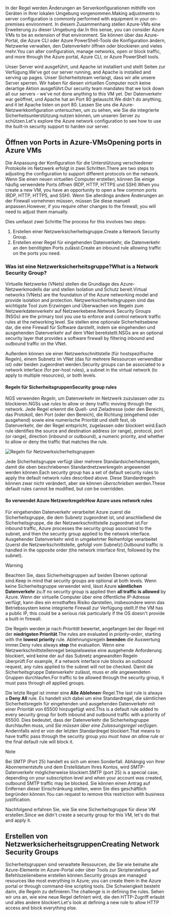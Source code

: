 <span data-ttu-id="f9855-101">In der Regel werden Änderungen an Serverkonfigurationen mithilfe von Geräten in Ihrer lokalen Umgebung vorgenommen.</span><span class="sxs-lookup"><span data-stu-id="f9855-101">Making adjustments to server configuration is commonly performed with equipment in your on-premises environment.</span></span> <span data-ttu-id="f9855-102">In diesem Zusammenhang stellen Azure-VMs eine Erweiterung zu dieser Umgebung dar.</span><span class="sxs-lookup"><span data-stu-id="f9855-102">In this sense, you can consider Azure VMs to be an extension of that environment.</span></span> <span data-ttu-id="f9855-103">Sie können über das Azure-Portal, die Azure CLI oder Azure PowerShell-Tools die Konfiguration ändern, Netzwerke verwalten, den Datenverkehr öffnen oder blockieren und vieles mehr.</span><span class="sxs-lookup"><span data-stu-id="f9855-103">You can alter configuration, manage networks, open or block traffic, and more through the Azure portal, Azure CLI, or Azure PowerShell tools.</span></span>

<span data-ttu-id="f9855-104">Unser Server wird ausgeführt, und Apache ist installiert und stellt Seiten zur Verfügung.</span><span class="sxs-lookup"><span data-stu-id="f9855-104">We've got our server running, and Apache is installed and serving up pages.</span></span> <span data-ttu-id="f9855-105">Unser Sicherheitsteam verlangt, dass wir alle unsere Server sperren. Wir haben für diesen virtuellen Computer noch keine derartige Aktion ausgeführt.</span><span class="sxs-lookup"><span data-stu-id="f9855-105">Our security team mandates that we lock down all our servers - we've not done anything to this VM yet.</span></span> <span data-ttu-id="f9855-106">Der Datenverkehr war geöffnet, und Apache hat an Port 80 gelauscht.</span><span class="sxs-lookup"><span data-stu-id="f9855-106">We didn't do anything, and it let Apache listen on port 80.</span></span> <span data-ttu-id="f9855-107">Lassen Sie uns die Azure-Netzwerkkonfiguration untersuchen, um zu sehen, wie Sie die integrierte Sicherheitsunterstützung nutzen können, um unseren Server zu schützen.</span><span class="sxs-lookup"><span data-stu-id="f9855-107">Let's explore the Azure network configuration to see how to use the built-in security support to harden our server.</span></span>

## <a name="opening-ports-in-azure-vms"></a><span data-ttu-id="f9855-108">Öffnen von Ports in Azure-VMs</span><span class="sxs-lookup"><span data-stu-id="f9855-108">Opening ports in Azure VMs</span></span>

<!-- TODO: Azure portal is inconsistent here in applying the NSG.
By default, new VMs are locked down. 

Apps can make outgoing requests, but the only inbound traffic allowed is from the virtual network (e.g., other resources on the same local network), and from Azure's Load Balancer (probe checks). -->

<span data-ttu-id="f9855-109">Die Anpassung der Konfiguration für die Unterstützung verschiedener Protokolle im Netzwerk erfolgt in zwei Schritten.</span><span class="sxs-lookup"><span data-stu-id="f9855-109">There are two steps to adjusting the configuration to support different protocols on the network.</span></span> <span data-ttu-id="f9855-110">Wenn Sie einen neuen virtuellen Computer erstellen, können Sie einige häufig verwendete Ports öffnen (RDP, HTTP, HTTPS und SSH).</span><span class="sxs-lookup"><span data-stu-id="f9855-110">When you create a new VM, you have an opportunity to open a few common ports (RDP, HTTP, HTTPS, and SSH).</span></span> <span data-ttu-id="f9855-111">Wenn Sie allerdings andere Änderungen an der Firewall vornehmen müssen, müssen Sie diese manuell anpassen.</span><span class="sxs-lookup"><span data-stu-id="f9855-111">However, if you require other changes to the firewall, you will need to adjust them manually.</span></span>

<span data-ttu-id="f9855-112">Dies umfasst zwei Schritte:</span><span class="sxs-lookup"><span data-stu-id="f9855-112">The process for this involves two steps:</span></span>

1. <span data-ttu-id="f9855-113">Erstellen einer Netzwerksicherheitsgruppe.</span><span class="sxs-lookup"><span data-stu-id="f9855-113">Create a Network Security Group.</span></span>
2. <span data-ttu-id="f9855-114">Erstellen einer Regel für eingehenden Datenverkehr, die Datenverkehr an den benötigten Ports zulässt.</span><span class="sxs-lookup"><span data-stu-id="f9855-114">Create an inbound rule allowing traffic on the ports you need.</span></span>

### <a name="what-is-a-network-security-group"></a><span data-ttu-id="f9855-115">Was ist eine Netzwerksicherheitsgruppe?</span><span class="sxs-lookup"><span data-stu-id="f9855-115">What is a Network Security Group?</span></span>

<span data-ttu-id="f9855-116">Virtuelle Netzwerke (VNets) stellen die Grundlage des Azure-Netzwerkmodells dar und stellen Isolation und Schutz bereit.</span><span class="sxs-lookup"><span data-stu-id="f9855-116">Virtual networks (VNets) are the foundation of the Azure networking model and provide isolation and protection.</span></span> <span data-ttu-id="f9855-117">Netzwerksicherheitsgruppen sind das wichtigste Tool zum Erzwingen und Überwachen von Regeln zum Netzwerkdatenverkehr auf Netzwerkebene.</span><span class="sxs-lookup"><span data-stu-id="f9855-117">Network Security Groups (NSGs) are the primary tool you use to enforce and control network traffic rules at the networking level.</span></span> <span data-ttu-id="f9855-118">Sie stellen eine optionale Sicherheitsebene dar, die eine Firewall für Software darstellt, indem sie eingehenden und ausgehenden Datenverkehr auf dem VNet bereitstellt.</span><span class="sxs-lookup"><span data-stu-id="f9855-118">NSGs are an optional security layer that provides a software firewall by filtering inbound and outbound traffic on the VNet.</span></span> 

<span data-ttu-id="f9855-119">Außerdem können sie einer Netzwerkschnittstelle (für hostspezifische Regeln), einem Subnetz im VNet (das für mehrere Ressourcen verwendbar ist) oder beiden zugeordnet werden.</span><span class="sxs-lookup"><span data-stu-id="f9855-119">Security groups can be associated to a network interface (for per-host rules), a subnet in the virtual network (to apply to multiple resources), or both levels.</span></span> 

#### <a name="security-group-rules"></a><span data-ttu-id="f9855-120">Regeln für Sicherheitsgruppen</span><span class="sxs-lookup"><span data-stu-id="f9855-120">Security group rules</span></span>

<span data-ttu-id="f9855-121">NGS verwenden _Regeln_, um Datenverkehr im Netzwerk zuzulassen oder zu blockieren.</span><span class="sxs-lookup"><span data-stu-id="f9855-121">NGSs use _rules_ to allow or deny traffic moving through the network.</span></span> <span data-ttu-id="f9855-122">Jede Regel erkennt die Quell- und Zieladresse (oder den Bereich), das Protokoll, den Port (oder den Bereich), die Richtung (eingehend oder ausgehend) sowie eine numerische Priorität und stellt fest, ob Datenverkehr, der der Regel entspricht, zugelassen oder blockiert wird.</span><span class="sxs-lookup"><span data-stu-id="f9855-122">Each rule identifies the source and destination address (or range), protocol, port (or range), direction (inbound or outbound), a numeric priority, and whether to allow or deny the traffic that matches the rule.</span></span>

![Regeln für Netzwerksicherheitsgruppen](../media/7-nsg-rules.png)

<span data-ttu-id="f9855-124">Jede Sicherheitsgruppe verfügt über mehrere Standardsicherheitsregeln, damit die oben beschriebenen Standardnetzwerkregeln angewendet werden können.</span><span class="sxs-lookup"><span data-stu-id="f9855-124">Each security group has a set of default security rules to apply the default network rules described above.</span></span> <span data-ttu-id="f9855-125">Diese Standardregeln können zwar nicht verändert, aber sie können _überschrieben_ werden.</span><span class="sxs-lookup"><span data-stu-id="f9855-125">These default rules cannot be modified, but _can_ be overridden.</span></span>

#### <a name="how-azure-uses-network-rules"></a><span data-ttu-id="f9855-126">So verwendet Azure Netzwerkregeln</span><span class="sxs-lookup"><span data-stu-id="f9855-126">How Azure uses network rules</span></span>

<span data-ttu-id="f9855-127">Für eingehenden Datenverkehr verarbeitet Azure zuerst die Sicherheitsgruppe, die dem Subnetz zugeordnet ist, und anschließend die Sicherheitsgruppe, die der Netzwerkschnittstelle zugeordnet ist.</span><span class="sxs-lookup"><span data-stu-id="f9855-127">For inbound traffic, Azure processes the security group associated to the subnet, and then the security group applied to the network interface.</span></span> <span data-ttu-id="f9855-128">Ausgehender Datenverkehr wird in umgekehrter Reihenfolge verarbeitet (zuerst die Netzwerkschnittstelle, gefolgt vom Subnetz).</span><span class="sxs-lookup"><span data-stu-id="f9855-128">Outbound traffic is handled in the opposite order (the network interface first, followed by the subnet).</span></span>

> [!WARNING]
> <span data-ttu-id="f9855-129">Beachten Sie, dass Sicherheitsgruppen auf beiden Ebenen optional sind.</span><span class="sxs-lookup"><span data-stu-id="f9855-129">Keep in mind that security groups are optional at both levels.</span></span> <span data-ttu-id="f9855-130">Wenn keine Sicherheitsgruppe verwendet wird, lässt Azure **sämtlichen Datenverkehr** zu.</span><span class="sxs-lookup"><span data-stu-id="f9855-130">If no security group is applied then **all traffic is allowed** by Azure.</span></span> <span data-ttu-id="f9855-131">Wenn der virtuelle Computer über eine öffentliche IP-Adresse verfügt, kann dies ein ernsthaftes Risiko darstellen, insbesondere wenn das Betriebssystem keine integrierte Firewall zur Verfügung stellt.</span><span class="sxs-lookup"><span data-stu-id="f9855-131">If the VM has a public IP, this could be a serious risk particularly if the OS doesn't provide a built-in firewall.</span></span>

<span data-ttu-id="f9855-132">Die Regeln werden je nach _Priorität_ bewertet, angefangen bei der Regel mit der **niedrigsten Priorität**.</span><span class="sxs-lookup"><span data-stu-id="f9855-132">The rules are evaluated in _priority-order_, starting with the **lowest priority** rule.</span></span> <span data-ttu-id="f9855-133">Ablehnungsregeln **beenden** die Auswertung immer.</span><span class="sxs-lookup"><span data-stu-id="f9855-133">Deny rules always **stop** the evaluation.</span></span> <span data-ttu-id="f9855-134">Wenn eine Netzwerkschnittstellenregel beispielsweise eine ausgehende Anforderung blockiert, wird keine der auf das Subnetz angewandten Regeln überprüft.</span><span class="sxs-lookup"><span data-stu-id="f9855-134">For example, if a network interface rule blocks an outbound request, any rules applied to the subnet will not be checked.</span></span> <span data-ttu-id="f9855-135">Damit die Sicherheitsgruppe Datenverkehr zulässt, muss er _alle_ angewendeten Gruppen durchlaufen.</span><span class="sxs-lookup"><span data-stu-id="f9855-135">For traffic to be allowed through the security group, it must pass through _all_ applied groups.</span></span>

<span data-ttu-id="f9855-136">Die letzte Regel ist immer eine **Alle Ablehnen**-Regel.</span><span class="sxs-lookup"><span data-stu-id="f9855-136">The last rule is always a **Deny All** rule.</span></span> <span data-ttu-id="f9855-137">Es handelt sich dabei um eine Standardregel, die sämtlichen Sicherheitsregeln für eingehenden und ausgehenden Datenverkehr mit einer Priorität von 65500 hinzugefügt wird.</span><span class="sxs-lookup"><span data-stu-id="f9855-137">This is a default rule added to every security group for both inbound and outbound traffic with a priority of 65500.</span></span> <span data-ttu-id="f9855-138">Dies bedeutet, dass der Datenverkehr die Sicherheitsgruppe durchlaufen muss, und _Sie müssen über eine Zulassungsregel verfügen_. Andernfalls wird er von der letzten Standardregel blockiert.</span><span class="sxs-lookup"><span data-stu-id="f9855-138">That means to have traffic pass through the security group _you must have an allow rule_ or the final default rule will block it.</span></span>

> [!NOTE]
> <span data-ttu-id="f9855-139">Bei SMTP (Port 25) handelt es sich um einen Sonderfall. Abhängig von Ihrer Abonnementstufe und dem Erstelldatum Ihres Kontos, wird SMTP-Datenverkehr möglicherweise blockiert.</span><span class="sxs-lookup"><span data-stu-id="f9855-139">SMTP (port 25) is a special case, depending on your subscription level and when your account was created, outbound SMTP traffic may be blocked.</span></span> <span data-ttu-id="f9855-140">Sie können einen Antrag auf Entfernen dieser Einschränkung stellen, wenn Sie dies geschäftlich begründen können.</span><span class="sxs-lookup"><span data-stu-id="f9855-140">You can request to remove this restriction with business justification.</span></span>

<span data-ttu-id="f9855-141">Nachfolgend erfahren Sie, wie Sie eine Sicherheitsgruppe für diese VM erstellen.</span><span class="sxs-lookup"><span data-stu-id="f9855-141">Since we didn't create a security group for this VM, let's do that and apply it.</span></span>

## <a name="creating-network-security-groups"></a><span data-ttu-id="f9855-142">Erstellen von Netzwerksicherheitsgruppen</span><span class="sxs-lookup"><span data-stu-id="f9855-142">Creating Network Security Groups</span></span>

<span data-ttu-id="f9855-143">Sicherheitsgruppen sind verwaltete Ressourcen, die Sie wie beinahe alle Azure-Elemente im Azure-Portal oder über Tools zur Skripterstellung auf Befehlszeilenebene erstellen können.</span><span class="sxs-lookup"><span data-stu-id="f9855-143">Security groups are managed resources like most everything in Azure; you can create them in the Azure portal or through command-line scripting tools.</span></span> <span data-ttu-id="f9855-144">Die Schwierigkeit besteht darin, die Regeln zu definieren.</span><span class="sxs-lookup"><span data-stu-id="f9855-144">The challenge is in defining the rules.</span></span> <span data-ttu-id="f9855-145">Sehen wir uns an, wie eine neue Regel definiert wird, die den HTTP-Zugriff erlaubt und alles andere blockiert.</span><span class="sxs-lookup"><span data-stu-id="f9855-145">Let's look at defining a new rule to allow HTTP access and block everything else.</span></span>